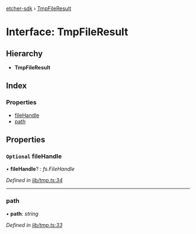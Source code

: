 [etcher-sdk](../README.md) › [TmpFileResult](tmpfileresult.md)

# Interface: TmpFileResult

## Hierarchy

* **TmpFileResult**

## Index

### Properties

* [fileHandle](tmpfileresult.md#optional-filehandle)
* [path](tmpfileresult.md#path)

## Properties

### `Optional` fileHandle

• **fileHandle**? : *fs.FileHandle*

*Defined in [lib/tmp.ts:34](https://github.com/balena-io-modules/etcher-sdk/blob/be777fd/lib/tmp.ts#L34)*

___

###  path

• **path**: *string*

*Defined in [lib/tmp.ts:33](https://github.com/balena-io-modules/etcher-sdk/blob/be777fd/lib/tmp.ts#L33)*
